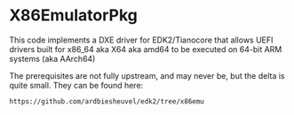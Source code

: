 # X86EmulatorPkg

This code implements a DXE driver for EDK2/Tianocore that allows UEFI
drivers built for x86_64 aka X64 aka amd64 to be executed on 64-bit
ARM systems (aka AArch64)

The prerequisites are not fully upstream, and may never be, but the
delta is quite small. They can be found here:

	https://github.com/ardbiesheuvel/edk2/tree/x86emu

